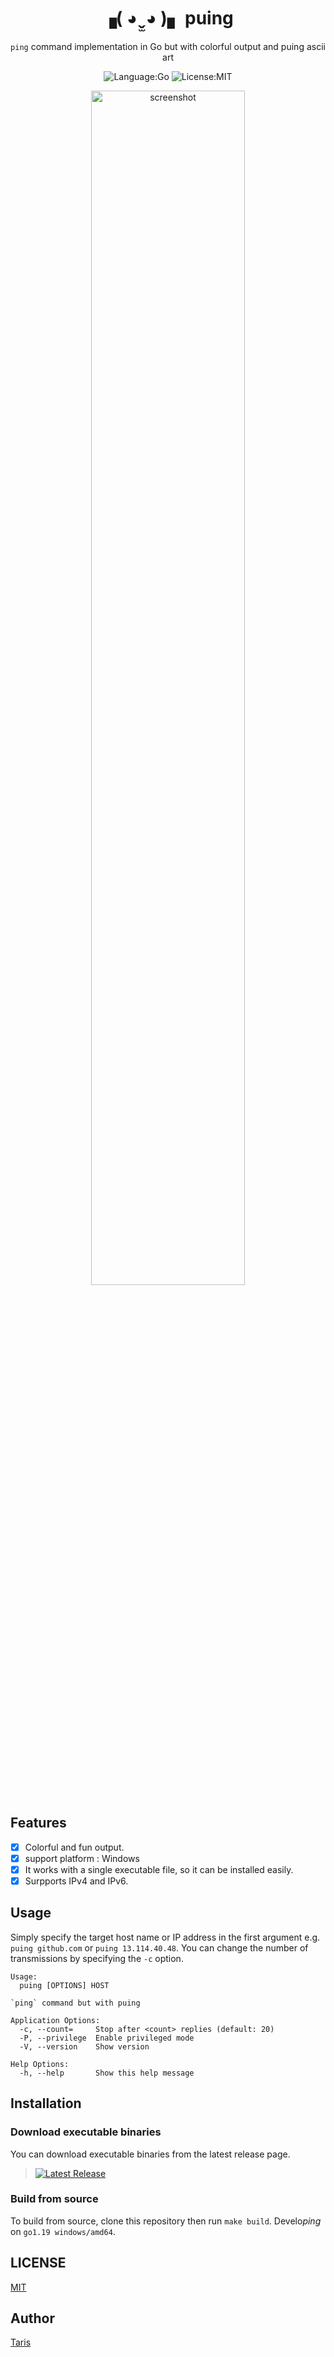 <div align="right">

</div>

<div align="center">

# ▗( ◕ ̬̫ ◕ )▖ puing

`ping` command implementation in Go but with colorful output and puing ascii art


![Language:Go](https://img.shields.io/static/v1?label=Language&message=Go&color=blue&style=flat-square)
![License:MIT](https://img.shields.io/static/v1?label=License&message=MIT&color=blue&style=flat-square)

</div>

<div align="center">

<img src="https://github.com/taris-samusnow/puing/blob/1387e1848abe34a1d4addf793fa3430b14ea22c0/images/alice-puing.png" width="70%" alt="screenshot" />

</div>

## Features
- [x] Colorful and fun output.
- [x] support platform : Windows
- [x] It works with a single executable file, so it can be installed easily.
- [x] Surpports IPv4 and IPv6.

## Usage

Simply specify the target host name or IP address in the first argument e.g. `puing github.com` or `puing 13.114.40.48`.
You can change the number of transmissions by specifying the `-c` option.

```
Usage:
  puing [OPTIONS] HOST

`ping` command but with puing

Application Options:
  -c, --count=     Stop after <count> replies (default: 20)
  -P, --privilege  Enable privileged mode
  -V, --version    Show version

Help Options:
  -h, --help       Show this help message
```

## Installation

### Download executable binaries

You can download executable binaries from the latest release page.

> [![Latest Release](https://img.shields.io/github/v/release/sheepla/puing?style=flat-square)](https://github.com/sheepla/puing/releases/latest)

### Build from source

To build from source, clone this repository then run `make build`. Develo*ping* on `go1.19 windows/amd64`.


## LICENSE

[MIT](./LICENSE)

## Author

[Taris](https://github.com/taris-samusnow)